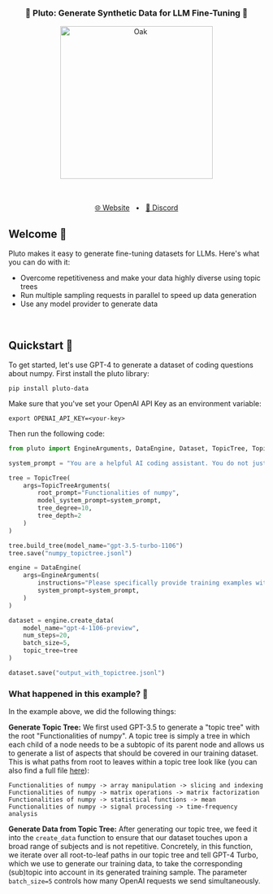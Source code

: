 <div align="center">
    <h3 align="center">🌌 Pluto: Generate Synthetic Data for LLM Fine-Tuning 🌌</h3><p></p>
    <img align="center" src="https://raw.githubusercontent.com/havenhq/pluto/main/images/pluto.png" height="300" alt="Oak" />
</div>

<div align="center">


<br>
<br>

[🌐 Website](https://haven.run/)
<span>&nbsp;&nbsp;•&nbsp;&nbsp;</span>
[💬 Discord](https://discord.gg/JDjbfp6q2G)
<br>

</div>


## Welcome 💜

Pluto makes it easy to generate fine-tuning datasets for LLMs. Here's what you can do with it:

- Overcome repetitiveness and make your data highly diverse using topic trees
- Run multiple sampling requests in parallel to speed up data generation
- Use any model provider to generate data

<br>

## Quickstart 🚀

To get started, let's use GPT-4 to generate a dataset of coding questions about numpy. First install the pluto library:

```
pip install pluto-data
```

Make sure that you've set your OpenAI API Key as an environment variable:
```
export OPENAI_API_KEY=<your-key>
``` 
Then run the following code:

```python
from pluto import EngineArguments, DataEngine, Dataset, TopicTree, TopicTreeArguments

system_prompt = "You are a helpful AI coding assistant. You do not just give high level coding advice, but instead, you respond to coding questions with specific code examples."

tree = TopicTree(
    args=TopicTreeArguments(
        root_prompt="Functionalities of numpy",
        model_system_prompt=system_prompt,
        tree_degree=10,
        tree_depth=2
    )
)

tree.build_tree(model_name="gpt-3.5-turbo-1106")
tree.save("numpy_topictree.jsonl")

engine = DataEngine(
    args=EngineArguments(
        instructions="Please specifically provide training examples with questions about numpy. A training sample should consist of just one question and a response, and not a chat with multiple messages.",
        system_prompt=system_prompt,
    )
)

dataset = engine.create_data(
    model_name="gpt-4-1106-preview",
    num_steps=20,
    batch_size=5,
    topic_tree=tree
)

dataset.save("output_with_topictree.jsonl")
```

### What happened in this example? 🤔

In the example above, we did the following things:

**Generate Topic Tree:**
We first used GPT-3.5 to generate a "topic tree" with the root "Functionalities of numpy". A topic tree is simply a tree in which each child of a node needs to be a subtopic of its parent node and allows us to generate a list of aspects that should be covered in our training dataset. This is what paths from root to leaves within a topic tree look like (you can also find a full file [here]()):

```
Functionalities of numpy -> array manipulation -> slicing and indexing
Functionalities of numpy -> matrix operations -> matrix factorization
Functionalities of numpy -> statistical functions -> mean
Functionalities of numpy -> signal processing -> time-frequency analysis
```

**Generate Data from Topic Tree:**
After generating our topic tree, we feed it into the `create_data` function to ensure that our dataset touches upon a broad range of subjects and is not repetitive. Concretely, in this function, we iterate over all root-to-leaf paths in our topic tree and tell GPT-4 Turbo, which we use to generate our training data, to take the corresponding (sub)topic into account in its generated training sample. The parameter `batch_size=5` controls how many OpenAI requests we send simultaneously.
